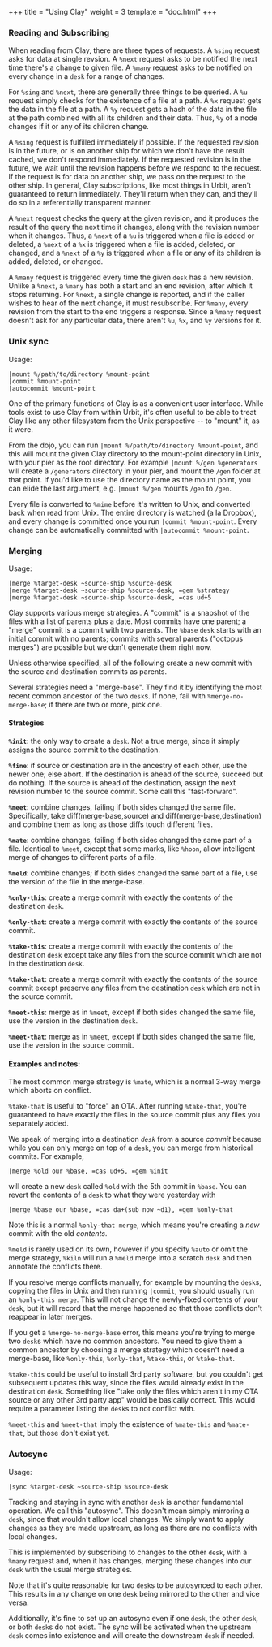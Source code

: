 +++
title = "Using Clay"
weight = 3
template = "doc.html"
+++

### Reading and Subscribing

When reading from Clay, there are three types of requests. A
`%sing` request asks for data at single revsion. A `%next`
request asks to be notified the next time there's a change to
given file. A `%many` request asks to be notified on every
change in a `desk` for a range of changes.

For `%sing` and `%next`, there are generally three things to be
queried. A `%u` request simply checks for the existence of a
file at a path. A `%x` request gets the data in the file at a
path. A `%y` request gets a hash of the data in the file at the
path combined with all its children and their data. Thus, `%y`
of a node changes if it or any of its children change.

A `%sing` request is fulfilled immediately if possible. If the
requested revision is in the future, or is on another ship for
which we don't have the result cached, we don't respond
immediately. If the requested revision is in the future, we wait
until the revision happens before we respond to the request. If
the request is for data on another ship, we pass on the request
to the other ship. In general, Clay subscriptions, like most
things in Urbit, aren't guaranteed to return immediately.
They'll return when they can, and they'll do so in a
referentially transparent manner.

A `%next` request checks the query at the given revision, and it
produces the result of the query the next time it changes, along
with the revision number when it changes. Thus, a `%next` of a
`%u` is triggered when a file is added or deleted, a `%next` of a
`%x` is triggered when a file is added, deleted, or changed, and
a `%next` of a `%y` is triggered when a file or any of its
children is added, deleted, or changed.

A `%many` request is triggered every time the given `desk` has a
new revision. Unlike a `%next`, a `%many` has both a start and
an end revision, after which it stops returning. For `%next`, a
single change is reported, and if the caller wishes to hear of
the next change, it must resubscribe. For `%many`, every revision
from the start to the end triggers a response. Since a `%many`
request doesn't ask for any particular data, there aren't `%u`,
`%x`, and `%y` versions for it.

### Unix sync

Usage:

```
|mount %/path/to/directory %mount-point
|commit %mount-point
|autocommit %mount-point
```

One of the primary functions of Clay is as a convenient user
interface. While tools exist to use Clay from within Urbit, it's
often useful to be able to treat Clay like any other filesystem
from the Unix perspective -- to "mount" it, as it were.

From the dojo, you can run `|mount %/path/to/directory %mount-point`, and this
will mount the given Clay directory to the mount-point directory in Unix, with
your pier as the root directory. For example `|mount %/gen %generators` will
create a `/generators` directory in your pier, and mount the `/gen` folder at
that point. If you'd like to use the directory name as the mount point, you can
elide the last argument, e.g. `|mount %/gen` mounts `/gen` to `/gen`.

Every file is converted to `%mime` before it's written to Unix, and converted
back when read from Unix. The entire directory is watched (a la Dropbox), and
every change is committed once you run `|commit %mount-point`. Every change can
be automatically committed with `|autocommit %mount-point`.

### Merging

Usage:

```
|merge %target-desk ~source-ship %source-desk
|merge %target-desk ~source-ship %source-desk, =gem %strategy
|merge %target-desk ~source-ship %source-desk, =cas ud+5
```

Clay supports various merge strategies. A "commit" is a snapshot of
the files with a list of parents plus a date. Most commits have
one parent; a "merge" commit is a commit with two parents. The
`%base` `desk` starts with an initial commit with no parents; commits
with several parents ("octopus merges") are possible but we don't
generate them right now.

Unless otherwise specified, all of the following create a new commit
with the source and destination commits as parents.

Several strategies need a "merge-base". They find it by identifying
the most recent common ancestor of the two `desk`s. If none, fail
with `%merge-no-merge-base`; if there are two or more, pick one.

#### Strategies

**`%init`**: the only way to create a `desk`. Not a true merge, since it
simply assigns the source commit to the destination.

**`%fine`**: if source or destination are in the ancestry of each other,
use the newer one; else abort. If the destination is ahead of the
source, succeed but do nothing. If the source is ahead of the
destination, assign the next revision number to the source commit.
Some call this "fast-forward".

**`%meet`**: combine changes, failing if both sides changed the same file.
Specifically, take diff(merge-base,source) and
diff(merge-base,destination) and combine them as long as those diffs
touch different files.

**`%mate`**: combine changes, failing if both sides changed the same part
of a file. Identical to `%meet`, except that some marks, like `%hoon`,
allow intelligent merge of changes to different parts of a file.

**`%meld`**: combine changes; if both sides changed the same part of a
file, use the version of the file in the merge-base.

**`%only-this`**: create a merge commit with exactly the contents of the
destination `desk`.

**`%only-that`**: create a merge commit with exactly the contents of the
source commit.

**`%take-this`**: create a merge commit with exactly the contents of the
destination `desk` except take any files from the source commit which
are not in the destination `desk`.

**`%take-that`**: create a merge commit with exactly the contents of the
source commit except preserve any files from the destination `desk`
which are not in the source commit.

**`%meet-this`**: merge as in `%meet`, except if both sides changed the same
file, use the version in the destination `desk`.

**`%meet-that`**: merge as in `%meet`, except if both sides changed the same
file, use the version in the source commit.

#### Examples and notes:

The most common merge strategy is `%mate`, which is a normal 3-way
merge which aborts on conflict.

`%take-that` is useful to "force" an OTA. After running `%take-that`,
you're guaranteed to have exactly the files in the source commit plus
any files you separately added.

We speak of merging into a destination _`desk`_ from a source _commit_
because while you can only merge on top of a `desk`, you can merge from
historical commits. For example,

```
|merge %old our %base, =cas ud+5, =gem %init
```

will create a new `desk` called `%old` with the 5th commit in `%base`.
You can revert the contents of a `desk` to what they were yesterday
with

```
|merge %base our %base, =cas da+(sub now ~d1), =gem %only-that
```

Note this is a normal `%only-that merge`, which means you're creating a
_new_ commit with the old _contents_.

`%meld` is rarely used on its own, however if you specify `%auto` or
omit the merge strategy, `%kiln` will run a `%meld` merge into a scratch
`desk` and then annotate the conflicts there.

If you resolve merge conflicts manually, for example by mounting the
`desk`s, copying the files in Unix and then running `|commit`, you
should usually run an `%only-this merge`. This will not change the
newly-fixed contents of your `desk`, but it will record that the merge
happened so that those conflicts don't reappear in later merges.

If you get a `%merge-no-merge-base` error, this means you're trying to
merge two `desk`s which have no common ancestors. You need to give
them a common ancestor by choosing a merge strategy which doesn't
need a merge-base, like `%only-this`, `%only-that`, `%take-this`, or
`%take-that`.

`%take-this` could be useful to install 3rd party software, but you
couldn't get subsequent updates this way, since the files would
already exist in the destination `desk`. Something like "take only
the files which aren't in my OTA source or any other 3rd party app"
would be basically correct. This would require a parameter listing
the `desk`s to not conflict with.

`%meet-this` and `%meet-that` imply the existence of `%mate-this` and
`%mate-that`, but those don't exist yet.

### Autosync

Usage:

```
|sync %target-desk ~source-ship %source-desk
```

Tracking and staying in sync with another `desk` is another
fundamental operation. We call this "autosync". This doesn't mean
simply mirroring a `desk`, since that wouldn't allow local changes.
We simply want to apply changes as they are made upstream, as
long as there are no conflicts with local changes.

This is implemented by subscribing to changes to the other `desk`, with a
`%many` request and, when it has changes, merging these changes into our `desk`
with the usual merge strategies.

Note that it's quite reasonable for two `desk`s to be autosynced to
each other. This results in any change on one `desk` being mirrored
to the other and vice versa.

Additionally, it's fine to set up an autosync even if one `desk`,
the other `desk`, or both `desk`s do not exist. The sync will be
activated when the upstream `desk` comes into existence and will
create the downstream `desk` if needed.
